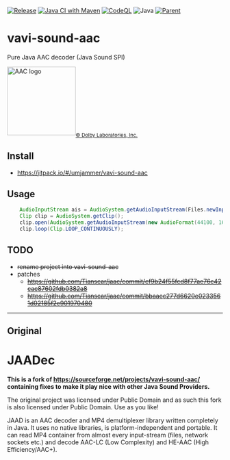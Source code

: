 [![Release](https://jitpack.io/v/umjammer/vavi-sound-aac.svg)](https://jitpack.io/#umjammer/vavi-sound-aac)
[![Java CI with Maven](https://github.com/umjammer/vavi-sound-aac/actions/workflows/maven.yml/badge.svg)](https://github.com/umjammer/vavi-sound-aac/actions/workflows/maven.yml)
[![CodeQL](https://github.com/umjammer/vavi-sound-aac/actions/workflows/codeql.yml/badge.svg)](https://github.com/umjammer/vavi-sound-aac/actions/workflows/codeql.yml)
![Java](https://img.shields.io/badge/Java-8-b07219)
[![Parent](https://img.shields.io/badge/Parent-vavi--sound--sandbox-pink)](https://github.com/umjammer/vavi-sound-sandbox)

# vavi-sound-aac

Pure Java AAC decoder (Java Sound SPI)

<img src="https://github.com/umjammer/vavi-image-avif/assets/493908/58a132fd-ba3d-4309-9481-2b86fc885f14" width="160" alt="AAC logo"/><sub><a href="https://www.dolby.com/">© Dolby Laboratories, Inc.</a></sub>

## Install

* https://jitpack.io/#/umjammer/vavi-sound-aac

## Usage

```java
    AudioInputStream ais = AudioSystem.getAudioInputStream(Files.newInputStream(Paths.get(m4a)));
    Clip clip = AudioSystem.getClip();
    clip.open(AudioSystem.getAudioInputStream(new AudioFormat(44100, 16, 2, true, false), ais));
    clip.loop(Clip.LOOP_CONTINUOUSLY);
```

## TODO

 * ~~rename project into vavi-sound-aac~~
 * patches
   * ~~https://github.com/Tianscar/jaac/commit/cf9b24f55fcd8f77ae76c42cac87602fdb0382a8~~
   * ~~https://github.com/Tianscar/jaac/commit/bbaaec277d6620e0233561d02185f2e901970480~~

---

## Original

# JAADec

**This is a fork of https://sourceforge.net/projects/vavi-sound-aac/ 
containing fixes to make it play nice with other Java Sound Providers.**

The original project was licensed under Public Domain
and as such this fork is also licensed under Public Domain. Use as you like!

JAAD is an AAC decoder and MP4 demultiplexer library written completely in Java.
It uses no native libraries, is platform-independent and portable.
It can read MP4 container from almost every input-stream (files, network sockets etc.)
and decode AAC-LC (Low Complexity) and HE-AAC (High Efficiency/AAC+).
